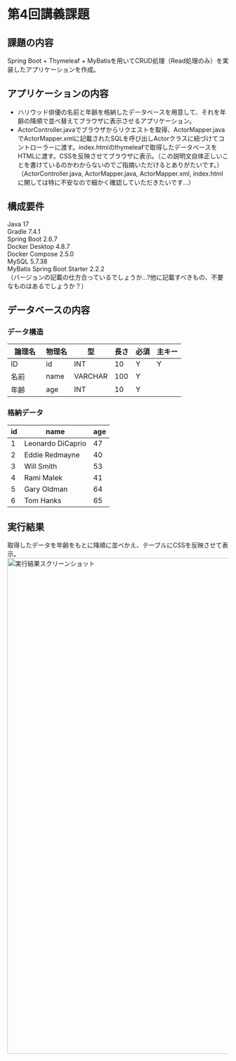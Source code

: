 # 第4回講義課題

## 課題の内容
Spring Boot + Thymeleaf + MyBatisを用いてCRUD処理（Read処理のみ）を実装したアプリケーションを作成。

## アプリケーションの内容
- ハリウッド俳優の名前と年齢を格納したデータベースを用意して、それを年齢の降順で並べ替えてブラウザに表示させるアプリケーション。
- ActorController.javaでブラウザからリクエストを取得、ActorMapper.javaでActorMapper.xmlに記載されたSQLを呼び出しActorクラスに紐づけてコントローラーに渡す。index.htmlのthymeleafで取得したデータベースをHTMLに渡す。CSSを反映させてブラウザに表示。（この説明文自体正しいことを書けているのかわからないのでご指摘いただけるとありがたいです。）
（ActorController.java, ActorMapper.java, ActorMapper.xml, index.htmlに関しては特に不安なので細かく確認していただきたいです...）

## 構成要件
Java 17  
Gradle 7.4.1  
Spring Boot 2.6.7  
Docker Desktop 4.8.7  
Docker Compose 2.5.0  
MySQL 5.7.38  
MyBatis Spring Boot Starter 2.2.2  
（バージョンの記載の仕方合っているでしょうか...?他に記載すべきもの、不要なものはあるでしょうか？）

## データベースの内容

### データ構造
| 論理名　| 物理名 | 型 | 長さ | 必須 | 主キー |
|----|----|----|----|----|----|
| ID | id | INT | 10 | Y | Y |
| 名前 | name | VARCHAR | 100 | Y |  |
| 年齢 | age | INT | 10 | Y |  |

### 格納データ
| id | name | age |
|----|----|----|
| 1 | Leonardo DiCaprio | 47 |
| 2 | Eddie Redmayne    | 40 |
| 3 | Will Smith        | 53 |
| 4 | Rami Malek        | 41 |
| 5 | Gary Oldman       | 64 |
| 6 | Tom Hanks         | 65 |

## 実行結果
取得したデータを年齢をもとに降順に並べかえ、テーブルにCSSを反映させて表示。
<img width="1129" alt="実行結果スクリーンショット" src="https://user-images.githubusercontent.com/103230014/168340064-cda06c5d-8118-4557-9405-f784330cd830.png">




